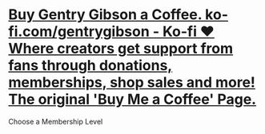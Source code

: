 # [Buy Gentry Gibson a Coffee. ko-fi.com/gentrygibson - Ko-fi ❤️ Where creators get support from fans through donations, memberships, shop sales and more! The original 'Buy Me a Coffee' Page.](https://ko-fi.com/X8X8DBHQW)
Choose a Membership Level